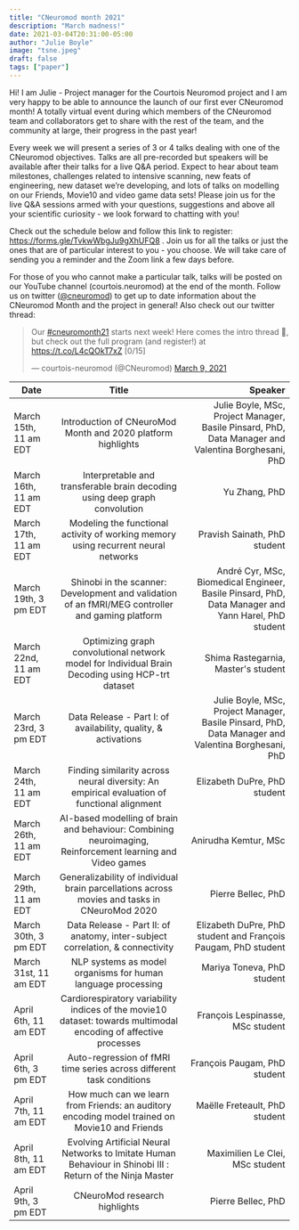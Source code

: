 ```yaml
---
title: "CNeuromod month 2021"
description: "March madness!"
date: 2021-03-04T20:31:00-05:00
author: "Julie Boyle"
image: "tsne.jpeg"
draft: false
tags: ["paper"]
---
```


Hi! I am Julie - Project manager for the Courtois Neuromod project and I am very happy to be able to announce the launch of our first ever CNeuromod  month! A totally virtual event during which members of the CNeuromod team and collaborators get to share with the rest of the team, and the community at large, their progress in the past year!


Every week we will present a series of 3 or 4 talks dealing with one of the CNeuromod objectives. Talks are all pre-recorded but  speakers will be available after their talks for a live Q&A period.  Expect to hear about team milestones, challenges related to intensive scanning,  new feats of engineering,  new dataset we’re developing, and lots of talks on  modelling on our Friends, Movie10 and video game data sets! Please join us for the live Q&A sessions armed with your questions, suggestions and  above all your scientific curiosity - we look forward to chatting with you!

Check out the schedule below and follow this link to register: https://forms.gle/TvkwWbgJu9gXhUFQ8 . Join us for all the talks or just the ones that are of particular interest to you - you choose. We will take care of sending you a reminder and the Zoom link a few days before.  

For those of you who cannot make a particular talk, talks will be posted on our YouTube channel (courtois.neuromod) at the end of the month. Follow us on twitter  ([@cneuromod](https://twitter.com/cneuromod)) to get up to date information about the CNeuromod Month and the project in general! Also check out our twitter thread:
<blockquote class="twitter-tweet" data-theme="dark"><p lang="en" dir="ltr">Our <a href="https://twitter.com/hashtag/cneuromonth21?src=hash&amp;ref_src=twsrc%5Etfw">#cneuromonth21</a> starts next week! Here comes the intro thread 🧵, but check out the full program (and register!) at <a href="https://t.co/L4cQOkT7xZ">https://t.co/L4cQOkT7xZ</a> [0/15]</p>&mdash; courtois-neuromod (@CNeuromod) <a href="https://twitter.com/CNeuromod/status/1369290640949936132?ref_src=twsrc%5Etfw">March 9, 2021</a></blockquote> <script async src="https://platform.twitter.com/widgets.js" charset="utf-8"></script>


| Date         | Title           | Speaker  |
| ------------- |:-------------:| -----:|
| March 15th, 11 am EDT      | Introduction of CNeuroMod Month and 2020 platform highlights | Julie Boyle, MSc, Project Manager, Basile Pinsard, PhD, Data Manager and Valentina Borghesani, PhD |
| March 16th, 11 am EDT      | Interpretable and transferable brain decoding using deep graph convolution | Yu Zhang, PhD |
| March 17th, 11 am EDT     | Modeling the functional activity of working memory using recurrent neural networks      |   Pravish Sainath, PhD student |
| March 19th, 3 pm EDT | Shinobi in the scanner: Development and validation of an fMRI/MEG controller and gaming platform      |    André Cyr, MSc, Biomedical Engineer, Basile Pinsard, PhD, Data Manager and Yann Harel, PhD student |
| March 22nd, 11 am EDT | Optimizing graph convolutional network model for Individual Brain Decoding using HCP-trt dataset      |    Shima Rastegarnia, Master's student |
| March 23rd, 3 pm EDT | Data Release - Part I: of availability, quality, & activations      |    Julie Boyle, MSc, Project Manager, Basile Pinsard, PhD, Data Manager and Valentina Borghesani, PhD |
| March 24th, 11 am EDT | Finding similarity across neural diversity: An empirical evaluation of functional alignment      |    Elizabeth DuPre, PhD student |
| March 26th, 11 am EDT | AI-based modelling of brain and behaviour: Combining neuroimaging, Reinforcement learning and Video games      |    Anirudha Kemtur, MSc |
| March 29th, 11 am EDT | Generalizability of individual brain parcellations across movies and tasks in CNeuroMod 2020      |    Pierre Bellec, PhD |
| March 30th, 3 pm EDT | Data Release - Part II: of anatomy, inter-subject correlation, & connectivity      |    Elizabeth DuPre, PhD student and François Paugam, PhD student |
| March 31st, 11 am EDT | NLP systems as model organisms for human language processing      |    Mariya Toneva, PhD student |
| April 6th, 11 am EDT | Cardiorespiratory variability indices of the movie10 dataset: towards multimodal encoding of affective processes     |    François Lespinasse, MSc student |
| April 6th, 3 pm EDT | Auto-regression of fMRI time series across different task conditions     |   François Paugam, PhD student |
| April 7th, 11 am EDT | How much can we learn from Friends: an auditory encoding model trained on Movie10 and Friends     |   Maëlle Freteault, PhD student |
| April 8th, 11 am EDT | Evolving Artificial Neural Networks to Imitate Human Behaviour in Shinobi III : Return of the Ninja Master     |   Maximilien Le Clei, MSc student |
| April 9th, 3 pm EDT | CNeuroMod research highlights     |   Pierre Bellec, PhD |
